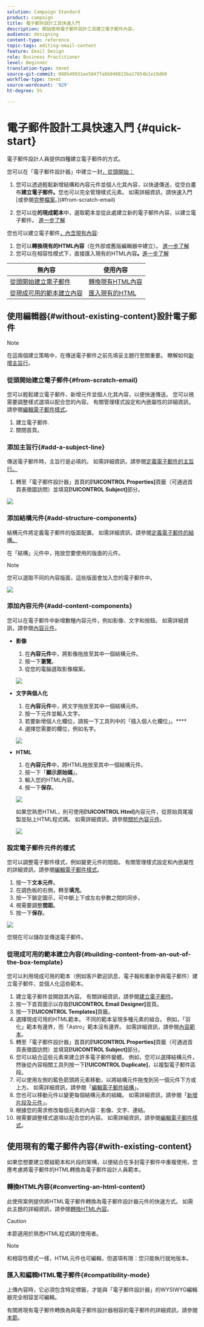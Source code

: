 ```yaml
---
solution: Campaign Standard
product: campaign
title: 電子郵件設計工具快速入門
description: 開始使用電子郵件設計工具建立電子郵件內容。
audience: designing
content-type: reference
topic-tags: editing-email-content
feature: Email Design
role: Business Practitioner
level: Beginner
translation-type: tm+mt
source-git-commit: 088b49931ee5047fa6b949813ba17654b1e10d60
workflow-type: tm+mt
source-wordcount: '929'
ht-degree: 5%

---
```


# 電子郵件設計工具快速入門 {#quick-start}

電子郵件設計人員提供四種建立電子郵件的方式。

您可以在「電子郵件設計器」中建立一封[，從頭開始：](#without-existing-content)

1. 您可以透過輕鬆新增結構和內容元件並個人化其內容，以快速傳送，從空白畫布&#x200B;**建立電子郵件。**&#x200B;您也可以完全管理樣式元素。 如需詳細資訊，請快速入門[或參閱[完整檔案](../../designing/using/designing-from-scratch.md#designing-an-email-content-from-scratch)。](#from-scratch-email)

1. 您可以從&#x200B;**的現成範本**&#x200B;中，選取範本並從此處建立新的電子郵件內容，以建立電子郵件。 [進一步了解](#building-content-from-an-out-of-the-box-template)

您也可以建立電子郵件[，內含現有內容](#with-existing-content):

1. 您可以&#x200B;**轉換現有的HTML內容**（在外部或舊版編輯器中建立）。 [進一步了解](#converting-an-html-content)
1. 您可以在相容性模式下，直接匯入現有的HTML內容&#x200B;**。**[進一步了解](#compatibility-mode)

| 無內容 | 使用內容 |
|---|---|
| [從頭開始建立電子郵件](#from-scratch-email) | [轉換現有HTML內容](#converting-an-html-content) |
| [從現成可用的範本建立內容](#building-content-from-an-out-of-the-box-template) | [匯入現有的HTML](#compatibility-mode) |

## 使用編輯器{#without-existing-content}設計電子郵件

>[!NOTE]
>
>在這兩個建立策略中，在傳送電子郵件之前先填妥主題行至關重要。 瞭解如何[新增主旨行](#add-a-subject-line)。

### 從頭開始建立電子郵件{#from-scratch-email}

您可以輕鬆建立電子郵件、新增元件並個人化其內容，以便快速傳送。 您可以視需要調整樣式選項以配合您的內容。 有關管理樣式設定和內嵌屬性的詳細資訊，請參閱[編輯電子郵件樣式](../../designing/using/styles.md)。

1. 建立電子郵件.
1. 關閉首頁。

### 添加主旨行{#add-a-subject-line}

傳送電子郵件時，主旨行是必填的。 如需詳細資訊，請參閱[定義電子郵件的主旨行。](../../designing/using/subject-line.md)

1. 轉至「電子郵件設計器」首頁的&#x200B;**[!UICONTROL Properties]**&#x200B;頁籤（可通過首頁表徵圖訪問）並填寫&#x200B;**[!UICONTROL Subject]**&#x200B;部分。

![](assets/subject-line-quick-start.png)

### 添加結構元件{#add-structure-components}

結構元件將定義電子郵件的版面配置。 如需詳細資訊，請參閱[定義電子郵件的結構。](../../designing/using/designing-from-scratch.md#defining-the-email-structure)

在「結構」元件中，拖放您要使用的版面的元件。

>[!NOTE]
>
>您可以選取不同的內容版面，這些版面會加入您的電子郵件中。

![](assets/structure-components-quick-start.png)

### 添加內容元件{#add-content-components}

您可以在電子郵件中新增數種內容元件，例如影像、文字和按鈕。 如需詳細資訊，請參閱[內容元件](../../designing/using/designing-from-scratch.md#about-content-components)。

* **影像**

   1. 在&#x200B;**內容元件**&#x200B;中，將影像拖放至其中一個結構元件。
   1. 按一下&#x200B;**瀏覽**。
   1. 從您的電腦選取影像檔案。

   ![](assets/browse-image-quick-start.png)

* **文字與個人化**

   1. 在&#x200B;**內容元件**&#x200B;中，將文字拖放至其中一個結構元件。
   1. 按一下元件並輸入文字。
   1. 若要新增個人化欄位，請按一下工具列中的「插入個人化欄位」。****
   1. 選擇您需要的欄位，例如名字。

   ![](assets/edit-text-quick-start.png)

* **HTML**

   1. 在&#x200B;**內容元件**&#x200B;中，將HTML拖放至其中一個結構元件。
   1. 按一下「**顯示原始碼**」。
   1. 輸入您的HTML內容。
   1. 按一下&#x200B;**保存**。

   ![](assets/html-component-source-code.png)

   如果您熟悉HTML，則可使用&#x200B;**[!UICONTROL Html]**&#x200B;內容元件，從原始頁尾複製並貼上HTML程式碼。 如需詳細資訊，請參閱[關於內容元件](../../designing/using/designing-from-scratch.md#about-content-components)。

   ![](assets/des_loading_compatible_fragment_9.png)

### 設定電子郵件元件的樣式

您可以調整電子郵件樣式，例如變更元件的間距。 有關管理樣式設定和內嵌屬性的詳細資訊，請參閱[編輯電子郵件樣式](../../designing/using/styles.md)。

1. 按一下&#x200B;**文本元件**。
1. 在調色板的右側，轉至&#x200B;**填充**。
1. 按一下鎖定圖示，可中斷上下或左右參數之間的同步。
1. 視需要調整&#x200B;**間距**。
1. 按一下&#x200B;**保存**。

![](assets/padding-quick-start.png)

您現在可以儲存並傳送電子郵件。

### 從現成可用的範本建立內容{#building-content-from-an-out-of-the-box-template}

您可以利用現成可用的範本（例如客戶歡迎訊息、電子報和重新參與電子郵件）建立電子郵件，並個人化這些範本。

1. 建立電子郵件並開啟其內容。 有關詳細資訊，請參閱[建立電子郵件](../../channels/using/creating-an-email.md)。
1. 按一下首頁圖示以存取&#x200B;**[!UICONTROL Email Designer]**&#x200B;首頁。
1. 按一下&#x200B;**[!UICONTROL Templates]**&#x200B;頁籤。
1. 選擇現成可用的HTML範本。
不同的範本呈現多種元素的組合。 例如，「羽化」範本有邊界，而「Astro」範本沒有邊界。 如需詳細資訊，請參閱[內容範本](../../designing/using/using-reusable-content.md#content-templates)。
1. 轉至「電子郵件設計器」首頁的&#x200B;**[!UICONTROL Properties]**&#x200B;頁籤（可通過首頁表徵圖訪問）並填寫&#x200B;**[!UICONTROL Subject]**&#x200B;部分。
1. 您可以結合這些元素來建立許多電子郵件變體。 例如，您可以選擇結構元件，然後從內容相關工具列按一下&#x200B;**[!UICONTROL Duplicate]**，以複製電子郵件區段。
1. 可以使用左側的藍色箭頭將元素移動，以將結構元件拖曳到另一個元件下方或上方。 如需詳細資訊，請參閱「[編輯電子郵件結構](../../designing/using/designing-from-scratch.md#defining-the-email-structure)」。
1. 您也可以移動元件以變更每個結構元素的組織。 如需詳細資訊，請參閱「[新增片段及元件](../../designing/using/designing-from-scratch.md#defining-the-email-structure)」。
1. 根據您的需求修改每個元素的內容：影像、文字、連結。
1. 視需要調整樣式選項以配合您的內容。 如需詳細資訊，請參閱[編輯電子郵件樣式](../../designing/using/styles.md)。

## 使用現有的電子郵件內容{#with-existing-content}

如果您想要建立模組範本和片段的架構，以便結合在多封電子郵件中重複使用，您應考慮將電子郵件的HTML轉換為電子郵件設計人員範本。

### 轉換HTML內容{#converting-an-html-content}

此使用案例提供將HTML電子郵件轉換為電子郵件設計器元件的快速方式。 如需此主題的詳細資訊，請參閱[轉換HTML內容](../../designing/using/using-existing-content.md#converting-an-html-content)。

>[!CAUTION]
>
>本節適用於熟悉HTML程式碼的使用者。

>[!NOTE]
>
>和相容性模式一樣，HTML元件也可編輯，但選項有限：您只能執行就地版本。


### 匯入和編輯HTML電子郵件{#compatibility-mode}

上傳內容時，它必須包含特定標籤，才能與「電子郵件設計器」的WYSIWYG編輯器完全相容並可編輯。

有關將現有電子郵件轉換為與電子郵件設計器相容的電子郵件的詳細資訊，請參閱[本節](../../designing/using/using-existing-content.md#compatibility-mode)。
